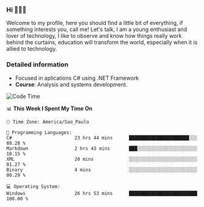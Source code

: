 


### Hi 🙋🏽‍♂️

Welcome to my profile, here you should find a little bit of everything, if something interests you, call me! Let's talk,
I am a young enthusiast and lover of technology, I like to observe and know how things really work behind the curtains, 
education will transform the world, especially when it is allied to technology.

### Detailed information
* Focused in aplications C# using .NET Framework
* **Course**: Analysis and systems development.

<!--START_SECTION:waka-->
![Code Time](http://img.shields.io/badge/Code%20Time-647%20hrs%2016%20mins-blue)

📊 **This Week I Spent My Time On** 

```text
🕑︎ Time Zone: America/Sao_Paulo

💬 Programming Languages: 
C#                       23 hrs 44 mins      ██████████████████████░░░   88.28 % 
Markdown                 2 hrs 43 mins       ███░░░░░░░░░░░░░░░░░░░░░░   10.15 % 
XML                      20 mins             ░░░░░░░░░░░░░░░░░░░░░░░░░   01.27 % 
Binary                   4 mins              ░░░░░░░░░░░░░░░░░░░░░░░░░   00.29 % 

💻 Operating System: 
Windows                  26 hrs 53 mins      █████████████████████████   100.00 % 
```


<!--END_SECTION:waka-->


